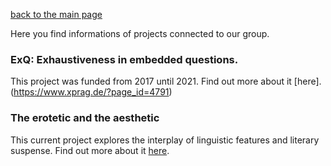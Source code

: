 [back to the main page](index.md)

Here you find informations of projects connected to our group. 

### ExQ: Exhaustiveness in embedded questions. 
This project was funded from 2017 until 2021. Find out more about it [here].(https://www.xprag.de/?page_id=4791)

### The erotetic and the aesthetic
This current project explores the interplay of linguistic features and literary suspense. 
Find out more about it [here](https://sites.google.com/view/eroteticandaesthetic/home). 
